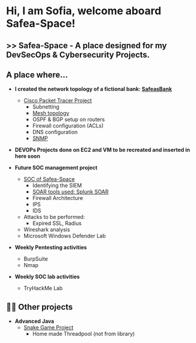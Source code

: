 <h1>Hi, I am Sofia, welcome aboard Safea-Space! <br/> 
  <h2>>> Safea-Space - A place designed for my DevSecOps & Cybersecurity Projects.

<h2> A place where... </h2>

- <b>I created the network topology of a fictional bank: [SafeasBank ](https://github.com/safea-space/SafeasBank)</b>
  - [Cisco Packet Tracer Project](https://github.com/safea-space/SafeasBank/blob/main/BankProject.pkt)
     - Subnetting
     - [Mesh topology](https://github.com/safea-space/SafeasBank/blob/main/MainBranch-CorporateBuilding-MeshTopology.PNG) 
     - OSPF & BGP setup on routers
     - Firewall configuration (ACLs)
     - DNS configuration
     - [SNMP](https://github.com/safea-space/cisco-packet-tracer)

- <b>DEVOPs Projects done on EC2 and VM to be recreated and inserted in here soon</b>
    
- <b> Future SOC management project</b>
  - [SOC of Safea-Space](https://github.com/safea-space/SOC-project)
     - Identifying the SIEM 
     - [SOAR tools used: Splunk SOAR](https://github.com/safea-space)
     - Firewall Architecture
     - IPS
     - IDS
  - Attacks to be performed: 
     - Expired SSL, Radius
  - Wireshark analysis
  - Microsoft Windows Defender Lab
    
- <b> Weekly Pentesting activities</b>
    - BurpSuite
    - Nmap
      
- <b> Weekly SOC lab activities</b>
    - TryHackMe Lab


<h2>👨‍💻 Other projects </h2>

- <b>Advanced Java</b>
  - [Snake Game Project](https://github.com/1santo/ProgrammingProject)
     - Home made Threadpool (not from library)

<!--

Here are some ideas to get you started:

- 🔭 I’m currently working on ...
- 🌱 I’m currently learning ...
- 👯 I’m looking to collaborate on ...
- 🤔 I’m looking for help with ...
- 💬 Ask me about ...
- 📫 How to reach me: ...
- 😄 Pronouns: ...
- ⚡ Fun fact: ...
-->

